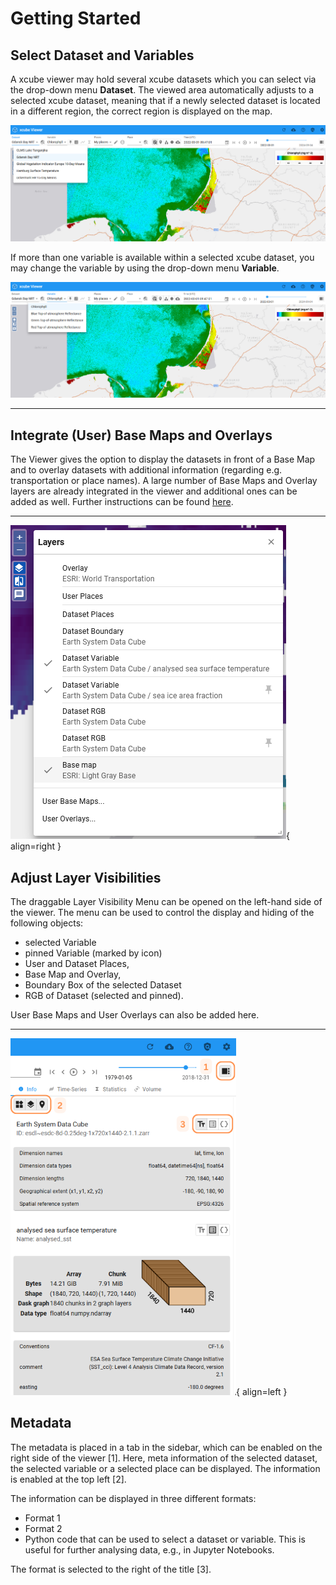 # Getting Started

## Select Dataset and Variables

A xcube viewer may hold several xcube datasets which you can select via the drop-down menu **Dataset**.
The viewed area automatically adjusts to a selected xcube dataset, meaning that if a newly selected
dataset is located in a different region, the correct region is displayed on the map.

![Datamanagement - Dataset](../assets/images/viewer/datamanagement_dataset.png)

If more than one variable is available within a selected xcube dataset, you may change the variable by using the drop-down menu
**Variable**.

![Datamanagement - Variables](../assets/images/viewer/datamanagement_variables.png)

---

## Integrate (User) Base Maps and Overlays

The Viewer gives the option to display the datasets in front of a Base Map and to overlay datasets with additional information (regarding e.g. transportation or place names). A large number of Base Maps and Overlay layers are already integrated in the viewer and additional ones can be added as well. Further instructions can be found [here](../user_guide/settings.md/#base-maps-and-overlays).

---

![Datamanagement - Layer Visibilities](../assets/images/viewer/datamanagement_visibility.png){ align=right }

## Adjust Layer Visibilities

The draggable Layer Visibility Menu can be opened on the left-hand side of the viewer. The menu can be used to control the display and hiding of the following objects:

- selected Variable
- pinned Variable (marked by icon)
- User and Dataset Places,
- Base Map and Overlay,
- Boundary Box of the selected Dataset
- RGB of Dataset (selected and pinned).

User Base Maps and User Overlays can also be added here.

---

![Metadata](../assets/images/viewer/datamanagement_meta.png){ align=left }

## Metadata

The metadata is placed in a tab in the sidebar, which can be enabled on the right side of the viewer [1]. Here, meta information of the selected dataset, the selected variable or a selected place can be displayed. The information is enabled at the top left [2].

The information can be displayed in three different formats:

- Format 1
- Format 2
- Python code that can be used to select a dataset or variable. This is useful for further analysing data, e.g., in Jupyter Notebooks.

The format is selected to the right of the title [3].

